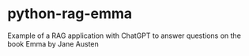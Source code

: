 # python-rag-emma
Example of a RAG application with ChatGPT to answer questions on the book Emma by Jane Austen
